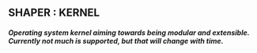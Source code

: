## SHAPER : KERNEL 


##### Operating system kernel aiming towards being modular and extensible. Currently not much is supported, but that will change with time.
